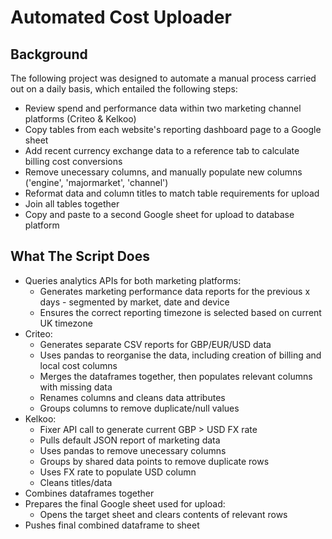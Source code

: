 # Automated Cost Uploader

## Background
The following project was designed to automate a manual process carried out on a daily basis, which entailed the following steps:
  - Review spend and performance data within two marketing channel platforms (Criteo & Kelkoo)
  - Copy tables from each website's reporting dashboard page to a Google sheet
  - Add recent currency exchange data to a reference tab to calculate billing cost conversions
  - Remove unecessary columns, and manually populate new columns ('engine', 'majormarket', 'channel')
  - Reformat data and column titles to match table requirements for upload
  - Join all tables together
  - Copy and paste to a second Google sheet for upload to database platform

## What The Script Does
  - Queries analytics APIs for both marketing platforms:
    - Generates marketing performance data reports for the previous x days - segmented by market, date and device
    - Ensures the correct reporting timezone is selected based on current UK timezone
  - Criteo:
    - Generates separate CSV reports for GBP/EUR/USD data 
    - Uses pandas to reorganise the data, including creation of billing and local cost columns
    - Merges the dataframes together, then populates relevant columns with missing data
    - Renames columns and cleans data attributes
    - Groups columns to remove duplicate/null values
  - Kelkoo:
    - Fixer API call to generate current GBP > USD FX rate
    - Pulls default JSON report of marketing data
    - Uses pandas to remove unecessary columns
    - Groups by shared data points to remove duplicate rows
    - Uses FX rate to populate USD column
    - Cleans titles/data 
  - Combines dataframes together
  - Prepares the final Google sheet used for upload:
    - Opens the target sheet and clears contents of relevant rows
  - Pushes final combined dataframe to sheet
